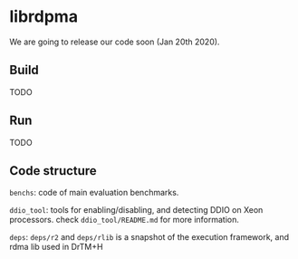 # librdpma

We are going to release our code soon (Jan 20th 2020).

## Build 

TODO

## Run

TODO

## Code structure

`benchs`: code of main evaluation benchmarks.

`ddio_tool`: tools for enabling/disabling, and detecting DDIO on Xeon processors. check `ddio_tool/README.md` for more information.

`deps`: `deps/r2` and `deps/rlib` is a snapshot of the execution framework, and rdma lib used in DrTM+H
